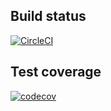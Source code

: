 ## Build status

[![CircleCI](https://dl.circleci.com/status-badge/img/gh/hobathanh/JavaExercise/tree/master.svg?style=svg)](https://dl.circleci.com/status-badge/redirect/gh/hobathanh/JavaExercise/tree/master)


## Test coverage

[![codecov](https://codecov.io/gh/hobathanh/JavaExercise/branch/master/graph/badge.svg?token=GZOGU20V2N)](https://codecov.io/gh/hobathanh/JavaExercise)

